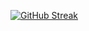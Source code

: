 [![GitHub Streak](https://streak-stats.demolab.com?user=DipeshDevkota&theme=dark&ring=C0C0C0&fire=FFFFFF&currStreakLabel=C0C0C0&sideLabels=FFFFFF&dates=AAAAAA&stroke=C0C0C0&background=0D1117)](https://git.io/streak-stats)
